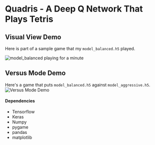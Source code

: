 # Quadris - A Deep Q Network That Plays Tetris

## Visual View Demo
Here is part of a sample game that my `model_balanced.h5` played.

![model_balanced playing for a minute](./sp_sample.gif)


## Versus Mode Demo
Here's a game that puts `model_balanced.h5` against `model_aggressive.h5`.
![Versus Mode Demo](./vs_sample.gif)


#### Dependencies
- Tensorflow
- Keras
- Numpy
- pygame
- pandas
- matplotlib
